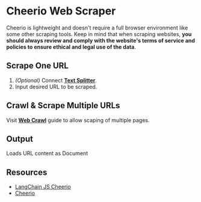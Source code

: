 # Cheerio Web Scraper

Cheerio is lightweight and doesn't require a full browser environment like some other scraping tools. Keep in mind that when scraping websites, **you should always review and comply with the website's terms of service and policies to ensure ethical and legal use of the data**.

## Scrape One URL

1.  _(Optional)_ Connect **[Text Splitter](../text-splitters/)**.
2. Input desired URL to be scraped.

## Crawl & Scrape Multiple URLs
Visit **[Web Crawl](../../use-cases/web-crawl.md)** guide to allow scaping of multiple pages.

## Output

Loads URL content as Document

## Resources

* [LangChain JS Cheerio](https://js.langchain.com/docs/integrations/document_loaders/web_loaders/web_cheerio)
* [Cheerio](https://cheerio.js.org/)
